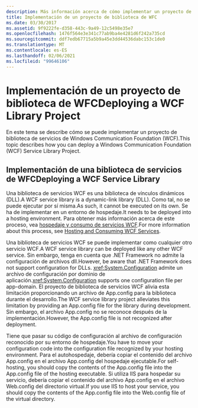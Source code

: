 ```yaml
---
description: Más información acerca de cómo implementar un proyecto de biblioteca de WCF
title: Implementación de un proyecto de biblioteca de WFC
ms.date: 03/30/2017
ms.assetid: 9f9222fe-d358-443c-9a49-12c5498e35e7
ms.openlocfilehash: 1476f564e3e341c77ab9ba4e4281d6f242a735cd
ms.sourcegitcommit: ddf7edb67715a5b9a45e3dd44536dabc153c1de0
ms.translationtype: MT
ms.contentlocale: es-ES
ms.lasthandoff: 02/06/2021
ms.locfileid: "99646106"
---
```

# <a name="deploying-a-wcf-library-project"></a><span data-ttu-id="8ec5c-103">Implementación de un proyecto de biblioteca de WFC</span><span class="sxs-lookup"><span data-stu-id="8ec5c-103">Deploying a WCF Library Project</span></span>

<span data-ttu-id="8ec5c-104">En este tema se describe cómo se puede implementar un proyecto de biblioteca de servicios de Windows Communication Foundation (WCF).</span><span class="sxs-lookup"><span data-stu-id="8ec5c-104">This topic describes how you can deploy a Windows Communication Foundation (WCF) Service Library Project.</span></span>  
  
## <a name="deploying-a-wcf-service-library"></a><span data-ttu-id="8ec5c-105">Implementación de una biblioteca de servicios de WFC</span><span class="sxs-lookup"><span data-stu-id="8ec5c-105">Deploying a WCF Service Library</span></span>  

 <span data-ttu-id="8ec5c-106">Una biblioteca de servicios WCF es una biblioteca de vínculos dinámicos (DLL).</span><span class="sxs-lookup"><span data-stu-id="8ec5c-106">A WCF service library is a dynamic-link library (DLL).</span></span> <span data-ttu-id="8ec5c-107">Como tal, no se puede ejecutar por sí misma.</span><span class="sxs-lookup"><span data-stu-id="8ec5c-107">As such, it cannot be executed on its own.</span></span> <span data-ttu-id="8ec5c-108">Se ha de implementar en un entorno de hospedaje.</span><span class="sxs-lookup"><span data-stu-id="8ec5c-108">It needs to be deployed into a hosting environment.</span></span> <span data-ttu-id="8ec5c-109">Para obtener más información acerca de este proceso, vea [hospedaje y consumo de servicios WCF](/previous-versions/dotnet/articles/bb332338(v=msdn.10)).</span><span class="sxs-lookup"><span data-stu-id="8ec5c-109">For more information about this process, see [Hosting and Consuming WCF Services](/previous-versions/dotnet/articles/bb332338(v=msdn.10)).</span></span>  
  
 <span data-ttu-id="8ec5c-110">Una biblioteca de servicios WCF se puede implementar como cualquier otro servicio WCF.</span><span class="sxs-lookup"><span data-stu-id="8ec5c-110">A WCF service library can be deployed like any other WCF service.</span></span> <span data-ttu-id="8ec5c-111">Sin embargo, tenga en cuenta que .NET Framework no admite la configuración de archivos dll.</span><span class="sxs-lookup"><span data-stu-id="8ec5c-111">However, be aware that .NET Framework does not support configuration for DLLs.</span></span> <span data-ttu-id="8ec5c-112"><xref:System.Configuration> admite un archivo de configuración por dominio de aplicación.</span><span class="sxs-lookup"><span data-stu-id="8ec5c-112"><xref:System.Configuration> supports one configuration file per app-domain.</span></span> <span data-ttu-id="8ec5c-113">El proyecto de biblioteca de servicios WCF alivia esta limitación proporcionando un archivo de App.config para la biblioteca durante el desarrollo.</span><span class="sxs-lookup"><span data-stu-id="8ec5c-113">The WCF service library project alleviates this limitation by providing an App.config file for the library during development.</span></span> <span data-ttu-id="8ec5c-114">Sin embargo, el archivo App.config no se reconoce después de la implementación.</span><span class="sxs-lookup"><span data-stu-id="8ec5c-114">However, the App.config file is not recognized after deployment.</span></span>  
  
 <span data-ttu-id="8ec5c-115">Tiene que pasar su código de configuración al archivo de configuración reconocido por su entorno de hospedaje.</span><span class="sxs-lookup"><span data-stu-id="8ec5c-115">You have to move your configuration code into the configuration file recognized by your hosting environment.</span></span> <span data-ttu-id="8ec5c-116">Para el autohospedaje, debería copiar el contenido del archivo App.config en el archivo App.config del hospedaje ejecutable.</span><span class="sxs-lookup"><span data-stu-id="8ec5c-116">For self-hosting, you should copy the contents of the App.config file into the App.config file of the hosting executable.</span></span> <span data-ttu-id="8ec5c-117">Si utiliza IIS para hospedar su servicio, debería copiar el contenido del archivo App.config en el archivo Web.config del directorio virtual.</span><span class="sxs-lookup"><span data-stu-id="8ec5c-117">If you use IIS to host your service, you should copy the contents of the App.config file into the Web.config file of the virtual directory.</span></span>
